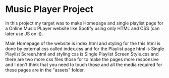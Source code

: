 # Music Player Project

In this project my target was to make Homepage and single playlist page for a Online Music PLayer website like Spotify using only HTML and CSS (can later use JS on it).

Main Homepage of the website is index.html and styling for the this html is done by external css called index.css and for the Playlist page html is Single Playlist Screen.html and styling css is Single Playlist Screen Style.css and there are two more css files those for to make the pages more responsive and I don't think that you need to touch those and all the media required for these pages are in the "assets" folder.
